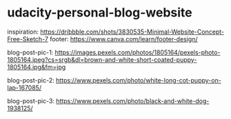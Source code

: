# udacity-personal-blog-website

inspiration: https://dribbble.com/shots/3830535-Minimal-Website-Concept-Free-Sketch-7
footer: https://www.canva.com/learn/footer-design/

blog-post-pic-1: https://images.pexels.com/photos/1805164/pexels-photo-1805164.jpeg?cs=srgb&dl=brown-and-white-short-coated-puppy-1805164.jpg&fm=jpg

blog-post-pic-2: https://www.pexels.com/photo/white-long-cot-puppy-on-lap-167085/

blog-post-pic-3: https://www.pexels.com/photo/black-and-white-dog-1938125/
